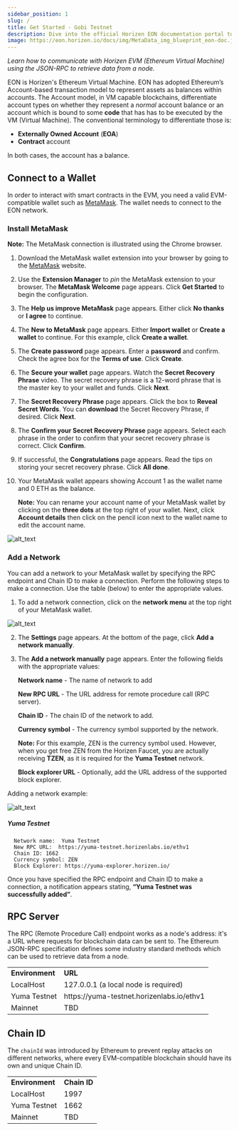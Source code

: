 ```yaml
---
sidebar_position: 1
slug: /
title: Get Started - Gobi Testnet
description: Dive into the official Horizen EON documentation portal to learn how to communicate, interact, and build on Horizen’s EVM sidechain.
image: https://eon.horizen.io/docs/img/MetaData_img_blueprint_eon-doc.jpg
---
```


<head>
  <title>Horizen EON Documentation</title>
</head>

_Learn how to communicate with Horizen EVM (Ethereum Virtual Machine) using the JSON-RPC to retrieve data from a node._

EON is Horizen's Ethereum Virtual Machine. EON has adopted Ethereum’s Account-based transaction model to represent assets as balances within accounts. The Account model, in VM capable blockchains, differentiate account types on whether they represent a _normal_ account balance or an account which is bound to some **code** that has has to be executed by the VM (Virtual Machine). The conventional terminology to differentiate those is:

- **Externally Owned Account** (**EOA**)
- **Contract** account

In both cases, the account has a balance.

## Connect to a Wallet

In order to interact with smart contracts in the EVM, you need a valid EVM-compatible wallet such as [MetaMask](https://metamask.io/). The wallet needs to connect to the EON network.

### Install MetaMask

**Note:** The MetaMask connection is illustrated using the Chrome browser.

1. Download the MetaMask wallet extension into your browser by going to the [MetaMask](https://metamask.io/download/) website.
2. Use the **Extension Manager** to _pin_ the MetaMask extension to your browser. The **MetaMask Welcome** page appears. Click **Get Started** to begin the configuration.
3. The **Help us improve MetaMask** page appears. Either click **No thanks** or **I agree** to continue.
4. The **New to MetaMask** page appears. Either **Import wallet** or **Create a wallet** to continue. For this example, click **Create a wallet**.
5. The **Create password** page appears. Enter a **password** and confirm. Check the agree box for the **Terms of use**. Click **Create**.
6. The **Secure your wallet** page appears. Watch the **Secret Recovery Phrase** video. The secret recovery phrase is a 12-word phrase that is the master key to your wallet and funds. Click **Next**.
7. The **Secret Recovery Phrase** page appears. Click the box to **Reveal Secret Words**. You can **download** the Secret Recovery Phrase, if desired. Click **Next**.
8. The **Confirm your Secret Recovery Phrase** page appears. Select each phrase in the order to confirm that your secret recovery phrase is correct. Click **Confirm**.
9. If successful, the **Congratulations** page appears. Read the tips on storing your secret recovery phrase. Click **All done**.
10. Your MetaMask wallet appears showing Account 1 as the wallet name and 0 ETH as the balance.

    **Note:** You can rename your account name of your MetaMask wallet by clicking on the **three dots** at the top right of your wallet. Next, click **Account details** then click on the pencil icon next to the wallet name to edit the account name.

![alt_text](/img/docs/get-started/metamask-acct-details.png)

### Add a Network

You can add a network to your MetaMask wallet by specifying the RPC endpoint and Chain ID to make a connection. Perform the following steps to make a connection. Use the table (below) to enter the appropriate values.

1. To add a network connection, click on the **network menu** at the top right of your MetaMask wallet.

![alt_text](/img/docs/get-started/metamask-networks-dd.png)

2. The **Settings** page appears. At the bottom of the page, click **Add a network manually**.
3. The **Add a network manually** page appears. Enter the following fields with the appropriate values:

   **Network name** - The name of network to add

   **New RPC URL** - The URL address for remote procedure call (RPC server).

   **Chain ID** - The chain ID of the network to add.

   **Currency symbol** - The currency symbol supported by the network.

   **Note:** For this example, ZEN is the currency symbol used. However, when you get free ZEN from the Horizen Faucet, you are actually receiving **TZEN**, as it is required for the **Yuma Testnet** network.

   **Block explorer URL** - Optionally, add the URL address of the supported block explorer.

Adding a network example:

![alt_text](/img/docs/get-started/metamask-add-network2.png)

##### Yuma Testnet

      Network name:  Yuma Testnet
      New RPC URL:  https://yuma-testnet.horizenlabs.io/ethv1
      Chain ID: 1662
      Currency symbol: ZEN
      Block Explorer: https://yuma-explorer.horizen.io/

Once you have specified the RPC endpoint and Chain ID to make a connection, a notification appears stating, **“Yuma Testnet was successfully added”**.

## RPC Server

The RPC (Remote Procedure Call) endpoint works as a node's address: it's a URL where requests for blockchain data can be sent to. The Ethereum JSON-RPC specification defines some industry standard methods which can be used to retrieve data from a node.

<table>
  <tr>
   <td><strong>Environment</strong>
   </td>
   <td><strong>URL</strong>
   </td>
  </tr>
  <tr>
   <td>LocalHost
   </td>
   <td>127.0.0.1 (a local node is required)
   </td>
  </tr>
  <tr>
   <td>Yuma Testnet
   </td>
   <td>https://yuma-testnet.horizenlabs.io/ethv1
   </td>
  </tr>
  <tr>
   <td>Mainnet
   </td>
   <td>TBD
   </td>
  </tr>
</table>

## Chain ID

The `chainId` was introduced by Ethereum to prevent replay attacks on different networks, where every EVM-compatible blockchain should have its own and unique Chain ID.

<table>
  <tr>
   <td><strong>Environment</strong>
   </td>
   <td><strong>Chain ID</strong>
   </td>
  </tr>
  <tr>
   <td>LocalHost
   </td>
   <td>1997
   </td>
  </tr>
  <tr>
   <td>Yuma Testnet
   </td>
   <td>1662
   </td>
  </tr>
  <tr>
   <td>Mainnet
   </td>
   <td>TBD
   </td>
  </tr>
</table>
